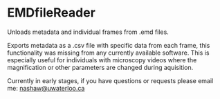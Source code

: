 # EMDfileReader
Unloads metadata and individual frames from .emd files.

Exports metadata as a .csv file with specific data from each frame, this functionality was missing from any currently available software. This is especially useful for individuals with microscopy videos where the magnification or other parameters are changed during aquisition.

Currently in early stages, if you have questions or requests please email me: nashaw@uwaterloo.ca
